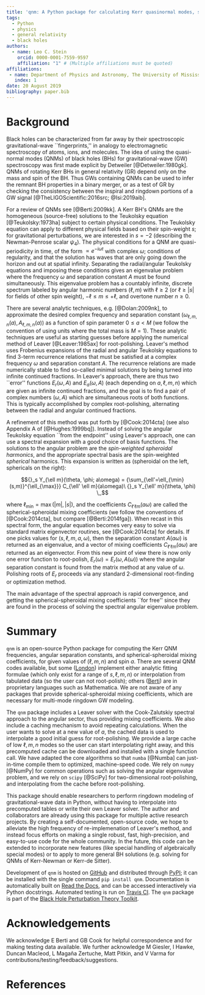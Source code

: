 ```yaml
---
title: 'qnm: A Python package for calculating Kerr quasinormal modes, separation constants, and spherical-spheroidal mixing coefficients'
tags:
  - Python
  - physics
  - general relativity
  - black holes
authors:
  - name: Leo C. Stein
    orcid: 0000-0001-7559-9597
    affiliation: "1" # (Multiple affiliations must be quoted)
affiliations:
 - name: Department of Physics and Astronomy, The University of Mississippi, University, MS 38677, USA
   index: 1
date: 20 August 2019
bibliography: paper.bib
---
```


# Background

Black holes can be characterized from far away by their spectroscopic
gravitational-wave ``fingerprints,'' in analogy to electromagnetic
spectroscopy of atoms, ions, and molecules.  The idea of using the
quasi-normal modes (QNMs) of black holes (BHs) for gravitational-wave
(GW) spectroscopy was first made explicit by Detweiler
[@Detweiler:1980gk].  QNMs of rotating Kerr BHs in general relativity
(GR) depend only on the mass and spin of the BH.  Thus GWs containing
QNMs can be used to infer the remnant BH properties in a binary
merger, or as a test of GR by checking the consistency between the
inspiral and ringdown portions of a GW signal
[@TheLIGOScientific:2016src; @Isi:2019aib].

For a review of QNMs see [@Berti:2009kk].  A Kerr BH's QNMs are the
homogeneous (source-free) solutions to the Teukolsky equation
[@Teukolsky:1973ha] subject to certain physical conditions.  The
Teukolsky equation can apply to different physical fields based on
their spin-weight $s$; for gravitational perturbations, we are
interested in $s=-2$ (describing the Newman-Penrose scalar $\psi_4$).
The physical conditions for a QNM are quasi-periodicity in time, of
the form $\propto e^{-i \omega t}$ with complex $\omega$; conditions
of regularity, and that the solution has waves that are only going
down the horizon and out at spatial infinity.  Separating the
radial/angular Teukolsky equations and imposing these conditions gives
an eigenvalue problem where the frequency $\omega$ and separation
constant $A$ must be found simultaneously.  This eigenvalue problem
has a countably infinite, discrete spectrum labeled by angular
harmonic numbers $(\ell, m)$ with $\ell\ge 2$ (or $\ell \ge |s|$ for
fields of other spin weight), $-\ell \le m \le +\ell$, and overtone
number $n \ge 0$.

There are several analytic techniques, e.g. [@Dolan:2009nk], to
approximate the desired complex frequency and separation constant
$(\omega_{\ell, m, n}(a), A_{\ell, m, n}(a))$ as a function of spin
parameter $0 \le a < M$ (we follow the convention of using units where
the total mass is $M=1$).  These analytic techniques are useful as
starting guesses before applying the numerical method of Leaver
[@Leaver:1985ax] for root-polishing.  Leaver's method uses Frobenius
expansions of the radial and angular Teukolsky equations to find
3-term recurrence relations that must be satisfied at a complex
frequency $\omega$ and separation constant $A$.  The recurrence
relations are made numerically stable to find so-called minimal
solutions by being turned into infinite continued fractions.  In
Leaver's approach, there are thus two ``error'' functions $E_r(\omega,
A)$ and $E_a(\omega, A)$ (each depending on $a, \ell, m, n$) which are
given as infinite continued fractions, and the goal is to find a pair
of complex numbers $(\omega, A)$ which are simultaneous roots of both
functions.  This is typically accomplished by complex root-polishing,
alternating between the radial and angular continued fractions.

A refinement of this method was put forth by
[@Cook:2014cta] (see also Appendix A of [@Hughes:1999bq]).  Instead of
solving the angular Teukolsky equation ``from the endpoint'' using
Leaver's approach, one can use a spectral expansion with a good choice
of basis functions.  The solutions to the angular problem are the
*spin-weighted spheroidal harmonics*, and the appropriate spectral
basis are the spin-weighted *spherical* harmonics.  This expansion is
written as (spheroidal on the left, sphericals on the right):

$${}_s Y_{\ell m}(\theta, \phi; a\omega) = {\sum_{\ell'=\ell_{\min} (s,m)}^{\ell_{\max}}} C_{\ell' \ell m}(a\omega)\ {}_s Y_{\ell' m}(\theta, \phi) \,,$$

where $\ell_{\min} = \max(|m|, |s|)$, and the coefficients
$C_{\ell' \ell m}(a\omega)$ are called the spherical-spheroidal mixing
coefficients (we follow the conventions of [@Cook:2014cta], but
compare [@Berti:2014fga]).  When recast in this spectral form, the
angular equation becomes very easy to solve via standard matrix
eigenvector routines, see [@Cook:2014cta] for details.
If one picks values for $(s, \ell, m, a, \omega)$, then
the separation constant $A(a\omega)$ is returned as an eigenvalue, and
a vector of mixing coefficients $C_{\ell' \ell m}(a\omega)$ are
returned as an eigenvector.  From this new point of view there is now
only one error function to root-polish,
$E_r(\omega) = E_r(\omega, A(\omega))$ where the angular separation
constant is found from the matrix method at any value of $\omega$.
Polishing roots of $E_r$ proceeds via any standard 2-dimensional
root-finding or optimization method.

The main advantage of the spectral approach is rapid convergence, and
getting the spherical-spheroidal mixing coefficients ``for free''
since they are found in the process of solving the spectral angular
eigenvalue problem.

# Summary

``qnm`` is an open-source Python package for computing the Kerr QNM
frequencies, angular separation constants, and spherical-spheroidal
mixing coefficients, for given values of $(\ell, m, n)$ and spin $a$.
There are several QNM codes available, but some
([London](https://github.com/llondon6/kerr_public)) implement either
analytic fitting formulae (which only exist for a range of $s, \ell,
m, n$) or interpolation from tabulated data (so the user can not
root-polish); others
([Berti](https://pages.jh.edu/~eberti2/ringdown/)) are in proprietary
languages such as Mathematica.  We are not aware of any packages that
provide spherical-spheroidal mixing coefficients, which are necessary
for multi-mode ringdown GW modeling.

The ``qnm`` package includes a Leaver solver with the Cook-Zalutskiy
spectral approach to the angular sector, thus providing mixing
coefficients.  We also include a caching mechanism to avoid repeating
calculations.  When the user wants to solve at a new value of $a$, the
cached data is used to interpolate a good initial guess for
root-polishing.  We provide a large cache of low $\ell, m, n$ modes so
the user can start interpolating right away, and this precomputed
cache can be downloaded and installed with a single function call.  We
have adapted the core algorithms so that ``numba`` [@Numba] can
just-in-time compile them to optimized, machine-speed code.  We rely
on ``numpy`` [@NumPy] for common operations such as solving the
angular eigenvalue problem, and we rely on ``scipy`` [@SciPy] for
two-dimensional root-polishing, and interpolating from the cache
before root-polishing.

This package should enable researchers to perform ringdown modeling of
gravitational-wave data in Python, without having to interpolate into
precomputed tables or write their own Leaver solver.  The author and
collaborators are already using this package for multiple active
research projects.  By creating a self-documented, open-source code,
we hope to alleviate the high frequency of re-implemenation of
Leaver's method, and instead focus efforts on making a single robust,
fast, high-precision, and easy-to-use code for the whole community.
In the future, this code can be extended to incorporate new features
(like special handling of algebraically special modes) or to apply to
more general BH solutions (e.g. solving for QNMs of Kerr-Newman or
Kerr-de Sitter).

Development of ``qnm`` is hosted on
[GitHub](https://github.com/duetosymmetry/qnm) and distributed through
[PyPI](https://pypi.org/project/qnm/); it can be installed with the
single command ``pip install qnm``.  Documentation is automatically
built on [Read the Docs](https://qnm.readthedocs.io/), and can be
accessed interactively via Python docstrings.  Automated testing is
run on [Travis CI](https://travis-ci.org/duetosymmetry/qnm).  The
``qnm`` package is
part of the [Black Hole Perturbation Theory
Toolkit](https://bhptoolkit.org/).

# Acknowledgements

We acknowledge E Berti and GB Cook for helpful correspondence and for
making testing data available.  We further acknowledge M Giesler, I
Hawke, Duncan Macleod, L Magaña Zertuche, Matt Pitkin, and V Varma for
contributions/testing/feedback/suggestions.

# References
